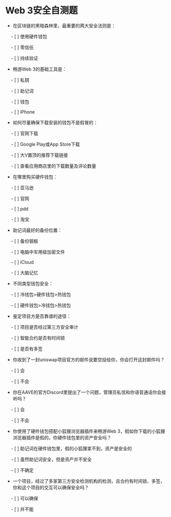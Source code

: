 # Web 3安全自测题

* 在区块链的黑暗森林里，最重要的两大安全法则是：

&emsp; - [ ] 使用硬件钱包

&emsp; - [ ] 零信任

&emsp; - [ ] 持续验证

* 畅游Web 3的基础工具是：

&emsp; - [ ] 私钥

&emsp; - [ ] 助记词

&emsp; - [ ] 钱包

&emsp; - [ ] iPhone

* 如何尽量确保下载安装的钱包不是假冒的：

&emsp; - [ ] 官网下载

&emsp; - [ ] Google Play或App Store下载

&emsp; - [ ] 大V置顶的推荐下载链接

&emsp; - [ ] 查看应用商店里的下载数量及评论数量


* 在哪里购买硬件钱包：

&emsp; - [ ] 亚马逊

&emsp; - [ ] 官网

&emsp; - [ ] pdd

&emsp; - [ ] 淘宝

* 助记词最好的备份位置：

&emsp; - [ ] 备份钢板

&emsp; - [ ] 电脑中军用级加密文件

&emsp; - [ ] iCloud

&emsp; - [ ] 大脑记忆

* 不同类型钱包安全：

&emsp; - [ ] 冷钱包>硬件钱包>热钱包

&emsp; - [ ] 硬件钱包>冷钱包>热钱包

* 鉴定项目方是否靠谱的途径：

&emsp; - [ ] 项目是否经过第三方安全审计

&emsp; - [ ] 智能合约是否有时间锁

&emsp; - [ ] 是否有多签

* 你收到了一封uniswap项目官方的邮件说要空投给你，你会打开这封邮件吗？

&emsp; - [ ] 会

&emsp; - [ ] 不会

* 你在AAVE的官方Discord里提出了一个问题，管理员私信和你语音通话你会接听吗？

&emsp; - [ ] 会

&emsp; - [ ] 不会

* 你使用了硬件钱包搭配小狐狸浏览器插件来畅游Web 3，假如你下载的小狐狸浏览器插件是假的，你硬件钱包里的资产安全吗？

&emsp; - [ ] 助记词在硬件钱包里，假的小狐狸拿不到，资产是安全的

&emsp; - [ ] 虽然助记词安全，但是资产并不安全

&emsp; - [ ] 不确定

* 一个项目，经过了多家第三方安全检测机构的检测，且合约有时间锁、多签，你和这个项目的交互可以确保安全吗？

&emsp; - [ ] 可以确保

&emsp; - [ ] 并不能